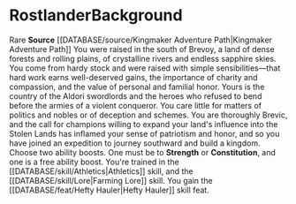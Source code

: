﻿---
ability: null
ability_boost: null
feat: null
id: '342'
name: Rostlander
prerequisite: null
rarity: null
rus_type_level: null
skill: null
source: '[[DATABASE/source/Kingmaker Adventure Path|Kingmaker Adventure Path]]'
subcategory: null
trait: null
type: null

---
# Rostlander<span class="item-type">Background</span>

<span class="trait-rare item-trait">Rare</span>
**Source** [[DATABASE/source/Kingmaker Adventure Path|Kingmaker Adventure Path]]
You were raised in the south of Brevoy, a land of dense forests and rolling plains, of crystalline rivers and endless sapphire skies. You come from hardy stock and were raised with simple sensibilities—that hard work earns well-deserved gains, the importance of charity and compassion, and the value of personal and familial honor. Yours is the country of the Aldori swordlords and the heroes who refused to bend before the armies of a violent conqueror. You care little for matters of politics and nobles or of deception and schemes. You are thoroughly Brevic, and the call for champions willing to expand your land's influence into the Stolen Lands has inflamed your sense of patriotism and honor, and so you have joined an expedition to journey southward and build a kingdom.
Choose two ability boosts. One must be to **Strength** or **Constitution**, and one is a free ability boost.
You're trained in the [[DATABASE/skill/Athletics|Athletics]] skill, and the [[DATABASE/skill/Lore|Farming Lore]] skill. You gain the [[DATABASE/feat/Hefty Hauler|Hefty Hauler]] skill feat.
